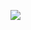 <p align="left"><img src="https://raw.githubusercontent.com/AmirhosseinDotZip/AmirhosseinDotZip/main/github-metrics.svg" /></p>  
<!--
**AmirhosseinDotZip/AmirhosseinDotZip** is a ✨ _special_ ✨ repository because its `README.md` (this file) appears on your GitHub profile.

Here are some ideas to get you started:

- 🔭 I’m currently working on ...
- 🌱 I’m currently learning ...
- 👯 I’m looking to collaborate on ...
- 🤔 I’m looking for help with ...
- 💬 Ask me about ...
- 📫 How to reach me: ...
- 😄 Pronouns: ...
- ⚡ Fun fact: ...
-->
